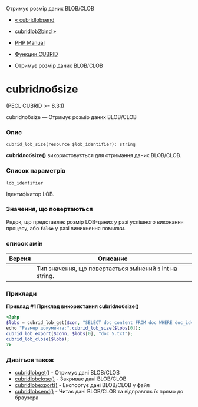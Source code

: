 Отримує розмір даних BLOB/CLOB

-   [« cubridlobsend](function.cubrid-lob-send.html)
    
-   [cubridlob2bind »](function.cubrid-lob2-bind.html)
    
-   [PHP Manual](index.html)
    
-   [Функции CUBRID](ref.cubrid.html)
    
-   Отримує розмір даних BLOB/CLOB
    

# cubridлобsize

(PECL CUBRID >= 8.3.1)

cubridлобsize — Отримує розмір даних BLOB/CLOB

### Опис

```methodsynopsis
cubrid_lob_size(resource $lob_identifier): string
```

**cubridлобsize()** використовується для отримання даних BLOB/CLOB.

### Список параметрів

`lob_identifier`

Ідентифікатор LOB.

### Значення, що повертаються

Рядок, що представляє розмір LOB-даних у разі успішного виконання процесу, або **`false`** у разі виникнення помилки.

### список змін

| Версия | Описание |
| --- | --- |
|  | Тип значення, що повертається змінений з int на string. |

### Приклади

**Приклад #1 Приклад використання **cubridлобsize()****

```php
<?php
$lobs = cubrid_lob_get($con, "SELECT doc_content FROM doc WHERE doc_id=5");
echo "Размер документа:".cubrid_lob_size($lobs[0]);
cubrid_lob_export($conn, $lobs[0], "doc_5.txt");
cubrid_lob_close($lobs);
?>
```

### Дивіться також

-   [cubridlobget()](function.cubrid-lob-get.html) - Отримує дані BLOB/CLOB
-   [cubridlobclose()](function.cubrid-lob-close.html) - Закриває дані BLOB/CLOB
-   [cubridlobexport()](function.cubrid-lob-export.html) - Експортує дані BLOB/CLOB у файл
-   [cubridlobsend()](function.cubrid-lob-send.html) - Читає дані BLOB/CLOB та відправляє їх прямо до браузера